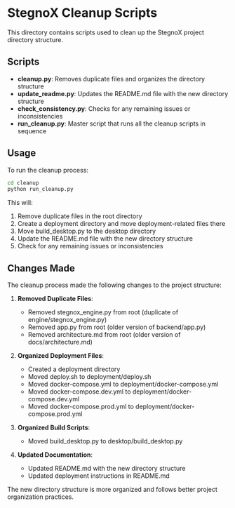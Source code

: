 # StegnoX Cleanup Scripts

This directory contains scripts used to clean up the StegnoX project directory structure.

## Scripts

- **cleanup.py**: Removes duplicate files and organizes the directory structure
- **update_readme.py**: Updates the README.md file with the new directory structure
- **check_consistency.py**: Checks for any remaining issues or inconsistencies
- **run_cleanup.py**: Master script that runs all the cleanup scripts in sequence

## Usage

To run the cleanup process:

```bash
cd cleanup
python run_cleanup.py
```

This will:
1. Remove duplicate files in the root directory
2. Create a deployment directory and move deployment-related files there
3. Move build_desktop.py to the desktop directory
4. Update the README.md file with the new directory structure
5. Check for any remaining issues or inconsistencies

## Changes Made

The cleanup process made the following changes to the project structure:

1. **Removed Duplicate Files**:
   - Removed stegnox_engine.py from root (duplicate of engine/stegnox_engine.py)
   - Removed app.py from root (older version of backend/app.py)
   - Removed architecture.md from root (older version of docs/architecture.md)

2. **Organized Deployment Files**:
   - Created a deployment directory
   - Moved deploy.sh to deployment/deploy.sh
   - Moved docker-compose.yml to deployment/docker-compose.yml
   - Moved docker-compose.dev.yml to deployment/docker-compose.dev.yml
   - Moved docker-compose.prod.yml to deployment/docker-compose.prod.yml

3. **Organized Build Scripts**:
   - Moved build_desktop.py to desktop/build_desktop.py

4. **Updated Documentation**:
   - Updated README.md with the new directory structure
   - Updated deployment instructions in README.md

The new directory structure is more organized and follows better project organization practices.
